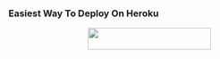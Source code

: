 

### Easiest Way To Deploy On Heroku 

<p align="center"><a href="https://heroku.com/deploy?template=https://github.com/cessible/Cilik"> <img src="https://img.shields.io/badge/Deploy%20To%20Heroku-blue?style=for-the-badge&logo=heroku" width="220" height="38.45"/></a></p>
